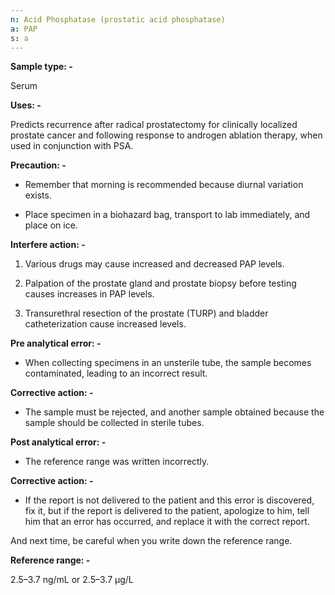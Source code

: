 ```yaml
---
n: Acid Phosphatase (prostatic acid phosphatase)
a: PAP
s: a
---
```


__Sample type: -__

Serum

__Uses: -__

Predicts recurrence after radical prostatectomy for clinically localized prostate cancer and following response to androgen ablation therapy, when used in conjunction with PSA.

__Precaution: -__

-	Remember that morning is recommended because diurnal variation exists. 

-	Place specimen in a biohazard bag, transport to lab immediately, and place on ice.

__Interfere action: -__

1.	Various drugs may cause increased and decreased PAP levels. 

2.	Palpation of the prostate gland and prostate biopsy before testing causes increases in PAP levels.

3.	Transurethral resection of the prostate (TURP) and bladder catheterization cause increased levels.

__Pre analytical error: -__

-	When collecting specimens in an unsterile tube, the sample becomes contaminated, leading to an incorrect result.

__Corrective action: -__

-	The sample must be rejected, and another sample obtained because the sample should be collected in sterile tubes. 

__Post analytical error: -__

-	The reference range was written incorrectly.

__Corrective action: -__

-	 If the report is not delivered to the patient and this error is discovered, fix it, but if the report is delivered to the patient, apologize to him, tell him that an error has occurred, and replace it with the correct report.

And next time, be careful when you write down the reference range.

__Reference range: -__

2.5–3.7 ng/mL or 2.5–3.7 µg/L